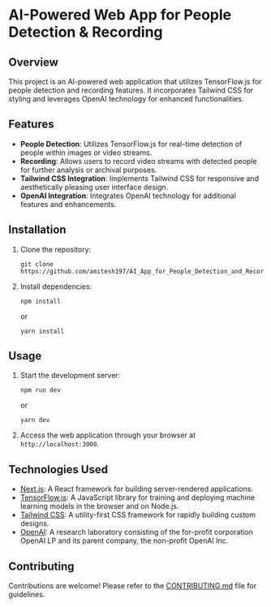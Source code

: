 # AI-Powered Web App for People Detection & Recording

## Overview
This project is an AI-powered web application that utilizes TensorFlow.js for people detection and recording features. It incorporates Tailwind CSS for styling and leverages OpenAI technology for enhanced functionalities.

## Features
- **People Detection**: Utilizes TensorFlow.js for real-time detection of people within images or video streams.
- **Recording**: Allows users to record video streams with detected people for further analysis or archival purposes.
- **Tailwind CSS Integration**: Implements Tailwind CSS for responsive and aesthetically pleasing user interface design.
- **OpenAI Integration**: Integrates OpenAI technology for additional features and enhancements.

## Installation
1. Clone the repository:
   ```
   git clone https://github.com/amitesh197/AI_App_for_People_Detection_and_Recording.git
   ```
2. Install dependencies:
   ```
   npm install
   ```
   or
   ```
   yarn install
   ```

## Usage
1. Start the development server:
   ```
   npm run dev
   ```
   or
   ```
   yarn dev
   ```
2. Access the web application through your browser at `http://localhost:3000`.

## Technologies Used
- [Next.js](https://nextjs.org/): A React framework for building server-rendered applications.
- [TensorFlow.js](https://www.tensorflow.org/js): A JavaScript library for training and deploying machine learning models in the browser and on Node.js.
- [Tailwind CSS](https://tailwindcss.com/): A utility-first CSS framework for rapidly building custom designs.
- [OpenAI](https://openai.com/): A research laboratory consisting of the for-profit corporation OpenAI LP and its parent company, the non-profit OpenAI Inc.

## Contributing
Contributions are welcome! Please refer to the [CONTRIBUTING.md](CONTRIBUTING.md) file for guidelines.
